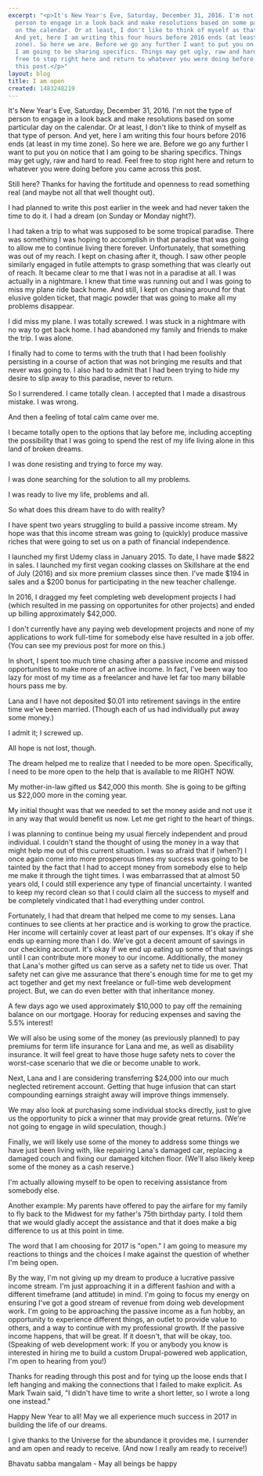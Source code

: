 ```yaml
---
excerpt: "<p>It's New Year's Eve, Saturday, December 31, 2016. I'm not the type of
  person to engage in a look back and make resolutions based on some particular day
  on the calendar. Or at least, I don't like to think of myself as that type of person.
  And yet, here I am writing this four hours before 2016 ends (at least in my time
  zone). So here we are. Before we go any further I want to put you on notice that
  I am going to be sharing specifics. Things may get ugly, raw and hard to read. Feel
  free to stop right here and return to whatever you were doing before you came across
  this post.</p>"
layout: blog
title: I am open
created: 1483248219
---
```

<p>It's New Year's Eve, Saturday, December 31, 2016. I'm not the type of person to engage in a look back and make resolutions based on some particular day on the calendar. Or at least, I don't like to think of myself as that type of person. And yet, here I am writing this four hours before 2016 ends (at least in my time zone). So here we are. Before we go any further I want to put you on notice that I am going to be sharing specifics. Things may get ugly, raw and hard to read. Feel free to stop right here and return to whatever you were doing before you came across this post.</p><p>Still here? Thanks for having the fortitude and openness to read something real (and maybe not all that well thought out).</p><p>I had planned to write this post earlier in the week and had never taken the time to do it. I had a dream (on Sunday or Monday night?).</p><p>I had taken a trip to what was supposed to be some tropical paradise. There was something I was hoping to accomplish in that paradise that was going to allow me to continue living there forever. Unfortunately, that something was out of my reach. I kept on chasing after it, though.&nbsp;I saw other people similarly engaged in futile attempts to grasp something that was clearly out of reach. It became clear to me that I was not in a paradise at all. I was actually in a nightmare.&nbsp;I knew that time was running out and I was going to miss my plane ride back home. And still, I kept on chasing around for that elusive golden ticket, that magic powder that was going to make all my problems disappear.</p><p>I did miss my plane. I was totally screwed. I was stuck in a nightmare with no way to get back home. I had abandoned my family and friends to make the trip. I was alone.</p><p>I finally had to come to terms with the truth that I had been foolishly persisting in a course of action that was not bringing me results and that never was going to. I also had to admit that I had been trying to hide my desire to slip away to this paradise, never to return.</p><p>So I surrendered. I came totally clean. I accepted that I made a disastrous mistake. I was wrong.</p><p>And then a feeling of total calm came over me.</p><p>I became totally open to the options that lay before me, including accepting the possibility that I was going to spend the rest of my life living alone in this land of broken dreams.</p><p>I was done resisting and trying to force my way.</p><p>I was done searching for the solution to all my problems.</p><p>I was ready to live my life, problems and all.</p><p>So what does this dream have to do with reality?</p><p>I have spent two years struggling to build a passive income stream. My hope was that this income stream was going to (quickly) produce massive riches that were going to set us on a path of financial independence.</p><p>I launched my first Udemy class in January 2015. To date, I have made $822 in sales. I launched my first vegan cooking classes on Skillshare at the end of July (2016) and six more premium classes since then. I've made $194 in sales and a $200 bonus for participating in the new teacher challenge.</p><p>In 2016, I dragged my feet completing web development projects I had (which resulted in me passing on opportunites for other projects) and ended up billing approximately $42,000.</p><p>I don't currently have any paying web development projects and none of my applications to work full-time for somebody else have resulted in a job offer. (You can see my previous post for more on this.)</p><p>In short, I spent too much time chasing after a passive income and missed opportunities to make more of an active income. In fact, I've been way too lazy for most of my time as a freelancer and have let far too many billable hours pass me by.</p><p>Lana and I have not deposited $0.01 into retirement savings in the entire time we've been married. (Though each of us had individually put away some money.)</p><p>I admit it; I screwed up.</p><p>All hope is not lost, though.</p><p>The dream helped me to realize that I needed to be more open. Specifically, I need to be more open to the help that is available to me RIGHT NOW.</p><p>My mother-in-law gifted us $42,000 this month. She is going to be gifting us $22,000 more in the coming year.</p><p>My initial thought was that we needed to set the money aside and not use it in any way that would benefit us now. Let me get right to the heart of things.</p><p>I was planning to continue being my usual fiercely independent and proud individual. I couldn't stand the thought of using the money in a way that might help me out of this current situation. I was so afraid that if (when?) I once again come into more prosperous times my success was going to be tainted by the fact that I had to accept money from somebody else to help me make it through the tight times. I was embarrassed that at almost 50 years old, I could still experience any type of financial uncertainty. I wanted to keep my record clean so that I could claim all the success to myself and be completely vindicated that I had everything under control.</p><p>Fortunately, I had that dream that helped me come to my senses. Lana continues to see clients at her practice and is working to grow the practice. Her income will certainly cover at least part of our expenses. It's okay if she ends up earning more than I do. We've got a decent amount of savings in our checking account. It's okay if we end up eating up some of that savings until I can contribute more money to our income. Additionally, the money that Lana's mother gifted us can serve as a safety net to tide us over. That safety net can give me assurance that there's enough time for me to get my act together and get my next freelance or full-time web development project. But, we can do even better with that inheritance money.</p><p>A few days ago we used approximately $10,000 to pay off the remaining balance on our mortgage. Hooray for reducing expenses and saving the 5.5% interest!</p><p>We will also be using some of the money (as previously planned) to pay premiums for term life insurance for Lana and me, as well as disability insurance. It will feel great to have those huge safety nets to cover the worst-case scenario that we die or become unable to work.</p><p>Next, Lana and I are considering transferring $24,000 into our much neglected retirement account. Getting that huge infusion that can start compounding earnings straight away will improve things immensely.</p><p>We may also look at purchasing some individual stocks directly, just to give us the opportunity to pick a winner that may provide great returns. (We're not going to engage in wild speculation, though.)</p><p>Finally, we will likely use some of the money to address some things we have just been living with, like repairing Lana's damaged car, replacing a damaged couch and fixing our damaged kitchen floor. (We'll also likely keep some of the money as a cash reserve.)</p><p>I'm actually allowing myself to be open to receiving assistance from somebody else.</p><p>Another example: My parents have offered to pay the airfare for my family to fly back to the Midwest for my father's 75th birthday party. I told them that we would gladly accept the assistance and that it does make a big difference to us at this point in time.</p><p>The word that I am choosing for 2017 is "open." I am going to measure my reactions to things and the choices I make against the question of whether I'm being open.</p><p>By the way, I'm not giving up my dream to produce a lucrative passive income stream. I'm just approaching it in a different fashion and with a different timeframe (and attitude) in mind. I'm going to focus my energy on ensuring I've got a good stream of revenue from doing web development work. I'm going to be approaching the passive income as a fun hobby, an opportunity to experience different things, an outlet to provide value to others, and a way to continue with my professional growth.&nbsp;If the passive income happens, that will be great. If it doesn't, that will be okay, too. (Speaking of web development work: If you or anybody you know is interested in hiring me to build a custom Drupal-powered web application, I'm open to hearing from you!)</p><p>Thanks for reading through this post and for tying up the loose ends that I left hanging and making the connections that I failed to make explicit. As Mark Twain said, "I didn't have time to write a short letter, so I wrote a long one instead."</p><p>Happy New Year to all! May we all experience much success in 2017 in building the life of our dreams.</p><p>I give thanks to the Universe for the abundance it provides me. I surrender and am open and ready to receive. (And now I really am ready to receive!)</p><p>Bhavatu sabba mangalam - May all beings be happy</p>
